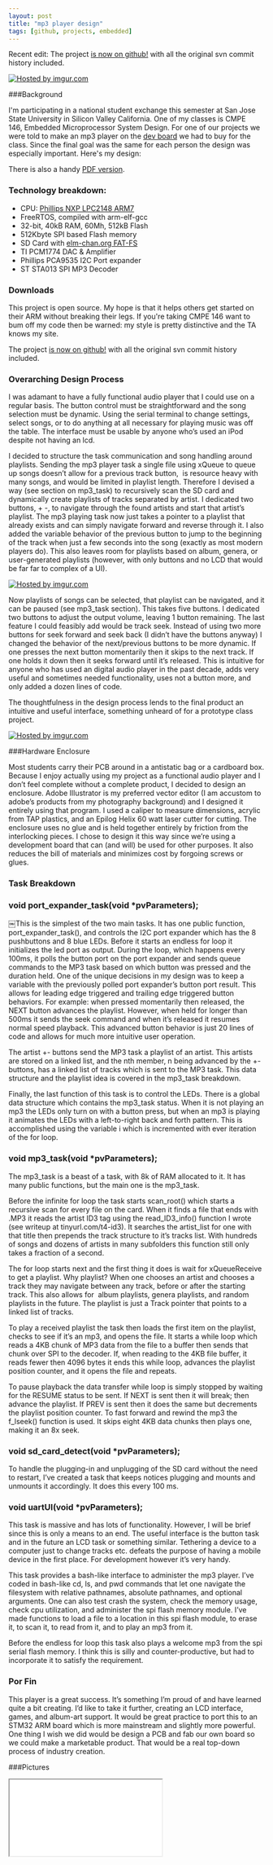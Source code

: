 ```yaml
---
layout: post
title: "mp3 player design"
tags: [github, projects, embedded]
---
```


Recent edit: The project [is now on github!](https://github.com/t413/mp3_player_v2) with all the original svn commit history included.

[![](http://i.imgur.com/huV73nNl.jpg "Hosted by imgur.com")](http://imgur.com/huV73nN)

###Background

I'm participating in a national student exchange this semester at San Jose State University in Silicon Valley California. One of my classes is CMPE 146, Embedded Microprocessor System Design. For one of our projects we were told to make an mp3 player on the [dev board](https://sjvalley.com/shop/index.php?page=shop.product_details&amp;flypage=flypage.tpl&amp;product_id=27&amp;category_id=1&amp;option=com_virtuemart&amp;Itemid=63&amp;vmcchk=1&amp;Itemid=63) we had to buy for the class. Since the final goal was the same for each person the design was especially important. Here's my design:

There is also a handy [PDF version](/uploaded/mp3_player_design2.pdf).

### Technology breakdown:

*   CPU: [Phillips NXP LPC2148 ARM7](https://sjvalley.com/shop/index.php?page=shop.product_details&amp;flypage=flypage.tpl&amp;product_id=27&amp;category_id=1&amp;option=com_virtuemart&amp;Itemid=63&amp;vmcchk=1&amp;Itemid=63)
*   FreeRTOS, compiled with arm-elf-gcc
*   32-bit, 40kB RAM, 60Mh, 512kB Flash
*   512Kbyte SPI based Flash memory
*   SD Card with [elm-chan.org FAT-FS](http://elm-chan.org/fsw/ff/00index_e.html)
*   TI PCM1774 DAC &amp; Amplifier
*   Phillips PCA9535 I2C Port expander
*   ST STA013 SPI MP3 Decoder


### Downloads

This project is open source. My hope is that it helps others get started on their ARM without breaking their legs. If you're taking CMPE 146 want to bum off my code then be warned: my style is pretty distinctive and the TA knows my site.

The project [is now on github!](https://github.com/t413/mp3_player_v2) with all the original svn commit history included.

### Overarching Design Process

I was adamant to have a fully functional audio player that I could use on a regular basis. The button control must be straightforward and the song selection must be dynamic. Using the serial terminal to change settings, select songs, or to do anything at all necessary for playing music was off the table. The interface must be usable by anyone who’s used an iPod despite not having an lcd.
<!--more-->


I decided to structure the task communication and song handling around playlists. Sending the mp3 player task a single file using xQueue to queue up songs doesn’t allow for a previous track button,  is resource heavy with many songs, and would be limited in playlist length. Therefore I devised a way (see section on mp3_task) to recursively scan the SD card and dynamically create playlists of tracks separated by artist. I dedicated two buttons, + -, to navigate through the found artists and start that artist’s playlist. The mp3 playing task now just takes a pointer to a playlist that already exists and can simply navigate forward and reverse through it. I also added the variable behavior of the previous button to jump to the beginning of the track when just a few seconds into the song (exactly as most modern players do). This also leaves room for playlists based on album, genera, or user-generated playlists (however, with only buttons and no LCD that would be far far to complex of a UI).

[![](http://i.imgur.com/6rHjSGPl.jpg "Hosted by imgur.com")](http://imgur.com/6rHjSGP)

Now playlists of songs can be selected, that playlist can be navigated, and it can be paused (see mp3_task section). This takes five buttons. I dedicated two buttons to adjust the output volume, leaving 1 button remaining. The last feature I could feasibly add would be track seek. Instead of using two more buttons for seek forward and seek back (I didn’t have the buttons anyway) I changed the behavior of the next/previous buttons to be more dynamic. If one presses the next button momentarily then it skips to the next track. If one holds it down then it seeks forward until it’s released. This is intuitive for anyone who has used an digital audio player in the past decade, adds very useful and sometimes needed functionality, uses not a button more, and only added a dozen lines of code.

The thoughtfulness in the design process lends to the final product an intuitive and useful interface, something unheard of for a prototype class project.

[![](http://i.imgur.com/W8tdXpnl.png "Hosted by imgur.com")](http://imgur.com/W8tdXpn)

###Hardware Enclosure

Most students carry their PCB around in a antistatic bag or a cardboard box. Because I enjoy actually using my project as a functional audio player and I don’t feel complete without a complete product, I decided to design an enclosure. Adobe Illustrator is my preferred vector editor (I am accustom to adobe’s products from my photography background) and I designed it entirely using that program. I used a caliper to measure dimensions, acrylic from TAP plastics, and an Epilog Helix 60 watt laser cutter for cutting. The enclosure uses no glue and is held together entirely by friction from the interlocking pieces. I chose to design it this way since we’re using a development board that can (and will) be used for other purposes. It also reduces the bill of materials and minimizes cost by forgoing screws or glues.


### Task Breakdown

### void port_expander_task(void *pvParameters);

￼This is the simplest of the two main tasks. It has one public function, port_expander_task(), and controls the I2C port expander which has the 8 pushbuttons and 8 blue LEDs. Before it starts an endless for loop it initializes the led port as output. During the loop, which happens every 100ms, it polls the button port on the port expander and sends queue commands to the MP3 task based on which button was pressed and the duration held. One of the unique decisions in my design was to keep a variable with the previously polled port expander’s button port result. This allows for leading edge triggered and trailing edge triggered button behaviors. For example: when pressed momentarily then released, the NEXT button advances the playlist. However, when held for longer than 500ms it sends the seek command and when it’s released it resumes normal speed playback. This advanced button behavior is just 20 lines of code and allows for much more intuitive user operation.

The artist +- buttons send the MP3 task a playlist of an artist. This artists are stored on a linked list, and the nth member, n being advanced by the +- buttons, has a linked list of tracks which is sent to the MP3 task. This data structure and the playlist idea is covered in the mp3_task breakdown.

Finally, the last function of this task is to control the LEDs. There is a global data structure which contains the mp3_task status. When it is not playing an mp3 the LEDs only turn on with a button press, but when an mp3 is playing it animates the LEDs with a left-to-right back and forth pattern. This is accomplished using the variable i which is incremented with ever iteration of the for loop.

### void mp3_task(void *pvParameters);

The mp3_task is a beast of a task, with 8k of RAM allocated to it. It has many public functions, but the main one is the mp3_task.

Before the infinite for loop the task starts scan_root() which starts a recursive scan for every file on the card. When it finds a file that ends with .MP3 it reads the artist ID3 tag using the read_ID3_info() function I wrote (see writeup at tinyurl.com/t4-id3). It searches the artist_list for one with that title then prepends the track structure to it’s tracks list. With hundreds of songs and dozens of artists in many subfolders this function still only takes a fraction of a second.

The for loop starts next and the first thing it does is wait for xQueueReceive to get a playlist. Why playlist? When one chooses an artist and chooses a track they may navigate between any track, before or after the starting track. This also allows for  album playlists, genera playlists, and random playlists in the future. The playlist is just a Track pointer that points to a linked list of tracks.

To play a received playlist the task then loads the first item on the playlist, checks to see if it’s an mp3, and opens the file. It starts a while loop which reads a 4KB chunk of MP3 data from the file to a buffer then sends that chunk over SPI to the decoder. If, when reading to the 4KB file buffer, it reads fewer then 4096 bytes it ends this while loop, advances the playlist position counter, and it opens the file and repeats.

To pause playback the data transfer while loop is simply stopped by waiting for the RESUME status to be sent. If NEXT is sent then it will break; then advance the playlist. If PREV is sent then it does the same but decrements the playlist position counter. To fast forward and rewind the mp3 the f_lseek() function is used. It skips eight 4KB data chunks then plays one, making it an 8x seek.

### void sd_card_detect(void *pvParameters);

To handle the plugging-in and unplugging of the SD card without the need to restart, I’ve created a task that keeps notices plugging and mounts and unmounts it accordingly. It does this every 100 ms.

### void uartUI(void *pvParameters);

This task is massive and has lots of functionality. However, I will be brief since this is only a means to an end. The useful interface is the button task and in the future an LCD task or something similar. Tethering a device to a computer just to change tracks etc. defeats the purpose of having a mobile device in the first place. For development however it’s very handy.

This task provides a bash-like interface to administer the mp3 player. I’ve coded in bash-like cd, ls, and pwd commands that let one navigate the filesystem with relative pathnames, absolute pathnames, and optional arguments. One can also test crash the system, check the memory usage, check cpu utilization, and administer the spi flash memory module. I’ve made functions to load a file to a location in this spi flash module, to erase it, to scan it, to read from it, and to play an mp3 from it.

Before the endless for loop this task also plays a welcome mp3 from the spi serial flash memory. I think this is silly and counter-productive, but had to incorporate it to satisfy the requirement.

### Por Fin

This player is a great success. It’s something I’m proud of and have learned quite a bit creating. I’d like to take it further, creating an LCD interface, games, and album-art support. It would be great practice to port this to an STM32 ARM board which is more mainstream and slightly more powerful. One thing I wish we did would be design a PCB and fab our own board so we could make a marketable product. That would be a real top-down process of industry creation.

###Pictures

<div class="icontain i4x3"><iframe class="imgur-album" src="//imgur.com/a/I3DH2/embed"></iframe></div>

